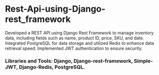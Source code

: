 # Rest-Api-using-Django-rest_framework

Developed a REST API using Django Rest Framework to manage inventory data, including fields such as name, product ID, price, SKU, and date. Integrated PostgreSQL for data storage and utilized Redis to enhance data retrieval speed. Implemented JWT authentication to ensure security.

### Libraries and Tools: Django, Django-rest-framework, Simple-JWT, Django-Redis, PostgreSQL.
